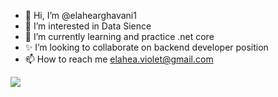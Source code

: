 - 👋 Hi, I’m @elahearghavani1
- 👀 I’m interested in Data Sience
- 🌱 I’m currently learning and practice .net core 
- ✨ I’m looking to collaborate on backend developer position
- 📫 How to reach me elahea.violet@gmail.com

<a href=&quothttps://github.com/ghost1372&quot>
<img align=&quotcenter&quot src=&quothttps://github-readme-stats.vercel.app/api?username=elahearghavani1&show_icons=true&count_private=true&include_all_commits=true&quot /></a>
